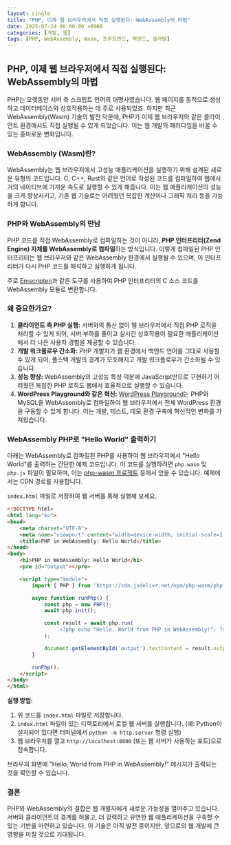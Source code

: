 ```yaml
---
layout: single
title: "PHP, 이제 웹 브라우저에서 직접 실행된다: WebAssembly의 마법"
date: 2025-07-24 00:00:00 +0900
categories: [개발, 웹]
tags: [PHP, WebAssembly, Wasm, 프론트엔드, 백엔드, 웹개발]
---
```


## PHP, 이제 웹 브라우저에서 직접 실행된다: WebAssembly의 마법

PHP는 오랫동안 서버 측 스크립트 언어의 대명사였습니다. 웹 페이지를 동적으로 생성하고 데이터베이스와 상호작용하는 데 주로 사용되었죠. 하지만 최근 WebAssembly(Wasm) 기술의 발전 덕분에, PHP가 이제 웹 브라우저와 같은 클라이언트 환경에서도 직접 실행될 수 있게 되었습니다. 이는 웹 개발의 패러다임을 바꿀 수 있는 흥미로운 변화입니다.

### WebAssembly (Wasm)란?

WebAssembly는 웹 브라우저에서 고성능 애플리케이션을 실행하기 위해 설계된 새로운 유형의 코드입니다. C, C++, Rust와 같은 언어로 작성된 코드를 컴파일하여 웹에서 거의 네이티브에 가까운 속도로 실행할 수 있게 해줍니다. 이는 웹 애플리케이션의 성능을 크게 향상시키고, 기존 웹 기술로는 어려웠던 복잡한 계산이나 그래픽 처리 등을 가능하게 합니다.

### PHP와 WebAssembly의 만남

PHP 코드를 직접 WebAssembly로 컴파일하는 것이 아니라, **PHP 인터프리터(Zend Engine) 자체를 WebAssembly로 컴파일**하는 방식입니다. 이렇게 컴파일된 PHP 인터프리터는 웹 브라우저와 같은 WebAssembly 환경에서 실행될 수 있으며, 이 인터프리터가 다시 PHP 코드를 해석하고 실행하게 됩니다.

주로 [Emscripten](https://emscripten.org/)과 같은 도구를 사용하여 PHP 인터프리터의 C 소스 코드를 WebAssembly 모듈로 변환합니다.

### 왜 중요한가요?

1.  **클라이언트 측 PHP 실행:** 서버와의 통신 없이 웹 브라우저에서 직접 PHP 로직을 처리할 수 있게 되어, 서버 부하를 줄이고 실시간 상호작용이 필요한 애플리케이션에서 더 나은 사용자 경험을 제공할 수 있습니다.
2.  **개발 워크플로우 간소화:** PHP 개발자가 웹 환경에서 백엔드 언어를 그대로 사용할 수 있게 되어, 풀스택 개발의 경계가 모호해지고 개발 워크플로우가 간소화될 수 있습니다.
3.  **성능 향상:** WebAssembly의 고성능 특성 덕분에 JavaScript만으로 구현하기 어려웠던 복잡한 PHP 로직도 웹에서 효율적으로 실행할 수 있습니다.
4.  **WordPress Playground와 같은 혁신:** [WordPress Playground](https://wordpress.github.io/wordpress-playground/)는 PHP와 MySQL을 WebAssembly로 컴파일하여 웹 브라우저에서 전체 WordPress 환경을 구동할 수 있게 합니다. 이는 개발, 테스트, 데모 환경 구축에 혁신적인 변화를 가져왔습니다.

### WebAssembly PHP로 "Hello World" 출력하기

아래는 WebAssembly로 컴파일된 PHP를 사용하여 웹 브라우저에서 "Hello World"를 출력하는 간단한 예제 코드입니다. 이 코드를 실행하려면 `php.wasm` 및 `php.js` 파일이 필요하며, 이는 [php-wasm 프로젝트](https://github.com/php-wasm/php-wasm) 등에서 얻을 수 있습니다. 예제에서는 CDN 경로를 사용합니다.

`index.html` 파일로 저장하여 웹 서버를 통해 실행해 보세요.

```html
<!DOCTYPE html>
<html lang="ko">
<head>
    <meta charset="UTF-8">
    <meta name="viewport" content="width=device-width, initial-scale=1.0">
    <title>PHP in WebAssembly: Hello World</title>
</head>
<body>
    <h1>PHP in WebAssembly: Hello World</h1>
    <pre id="output"></pre>

    <script type="module">
        import { PHP } from 'https://cdn.jsdelivr.net/npm/php-wasm/php.mjs';

        async function runPhp() {
            const php = new PHP();
            await php.init();

            const result = await php.run(
                `<?php echo "Hello, World from PHP in WebAssembly!"; ?>`
            );

            document.getElementById('output').textContent = result.output;
        }

        runPhp();
    </script>
</body>
</html>
```

**실행 방법:**

1.  위 코드를 `index.html` 파일로 저장합니다.
2.  `index.html` 파일이 있는 디렉토리에서 로컬 웹 서버를 실행합니다. (예: Python이 설치되어 있다면 터미널에서 `python -m http.server` 명령 실행)
3.  웹 브라우저를 열고 `http://localhost:8000` (또는 웹 서버가 사용하는 포트)으로 접속합니다.

브라우저 화면에 "Hello, World from PHP in WebAssembly!" 메시지가 출력되는 것을 확인할 수 있습니다.

### 결론

PHP와 WebAssembly의 결합은 웹 개발자에게 새로운 가능성을 열어주고 있습니다. 서버와 클라이언트의 경계를 허물고, 더 강력하고 유연한 웹 애플리케이션을 구축할 수 있는 기반을 마련하고 있습니다. 이 기술은 아직 발전 중이지만, 앞으로의 웹 개발에 큰 영향을 미칠 것으로 기대됩니다.
